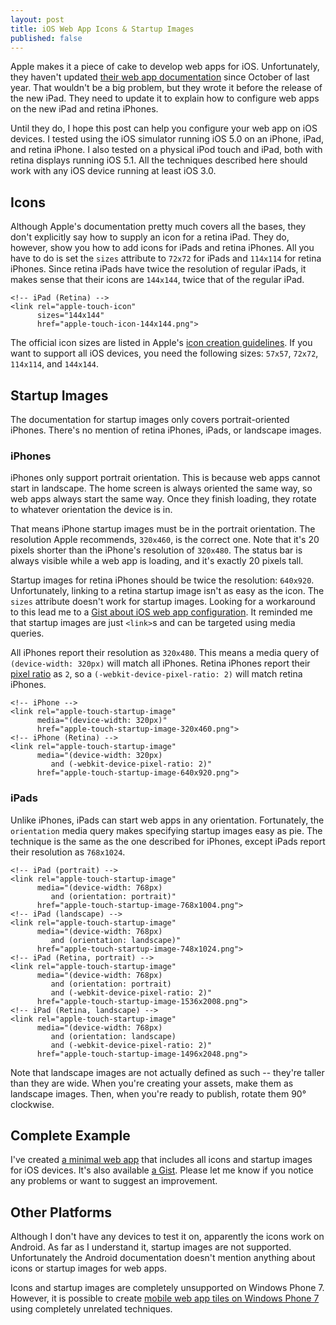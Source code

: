 ```yaml
---
layout: post
title: iOS Web App Icons & Startup Images
published: false
---
```


Apple makes it a piece of cake to develop web apps for iOS.
Unfortunately, they haven't updated [their web app documentation][1]
since October of last year. That wouldn't be a big problem, but
they wrote it before the release of the new iPad. They need to
update it to explain how to configure web apps on the new iPad and
retina iPhones.

Until they do, I hope this post can help you configure your web app
on iOS devices. I tested using the iOS simulator running iOS 5.0
on an iPhone, iPad, and retina iPhone. I also tested on a physical
iPod touch and iPad, both with retina displays running iOS 5.1. All
the techniques described here should work with any iOS device running
at least iOS 3.0.

## Icons

Although Apple's documentation pretty much covers all the bases,
they don't explicitly say how to supply an icon for a retina iPad.
They do, however, show you how to add icons for iPads and retina
iPhones. All you have to do is set the `sizes` attribute to `72x72`
for iPads and `114x114` for retina iPhones. Since retina iPads have
twice the resolution of regular iPads, it makes sense that their
icons are `144x144`, twice that of the regular iPad.

    <!-- iPad (Retina) -->
    <link rel="apple-touch-icon"
          sizes="144x144"
          href="apple-touch-icon-144x144.png">

The official icon sizes are listed in Apple's [icon creation
guidelines][2]. If you want to support all iOS devices, you need
the following sizes: `57x57`, `72x72`, `114x114`, and `144x144`.

## Startup Images

The documentation for startup images only covers portrait-oriented
iPhones. There's no mention of retina iPhones, iPads, or landscape
images.

### iPhones

iPhones only support portrait orientation. This is because web apps
cannot start in landscape. The home screen is always oriented the
same way, so web apps always start the same way. Once they finish
loading, they rotate to whatever orientation the device is in.

That means iPhone startup images must be in the portrait orientation.
The resolution Apple recommends, `320x460`, is the correct one.
Note that it's 20 pixels shorter than the iPhone's resolution of
`320x480`. The status bar is always visible while a web app is
loading, and it's exactly 20 pixels tall.

Startup images for retina iPhones should be twice the resolution:
`640x920`. Unfortunately, linking to a retina startup image isn't
as easy as the icon. The `sizes` attribute doesn't work for startup
images. Looking for a workaround to this lead me to a [Gist about
iOS web app configuration][3]. It reminded me that startup images
are just `<link>`s and can be targeted using media queries.

All iPhones report their resolution as `320x480`. This means a media
query of `(device-width: 320px)` will match all iPhones. Retina
iPhones report their [pixel ratio][4] as `2`, so a
`(-webkit-device-pixel-ratio: 2)` will match retina iPhones.

    <!-- iPhone -->
    <link rel="apple-touch-startup-image"
          media="(device-width: 320px)"
          href="apple-touch-startup-image-320x460.png">
    <!-- iPhone (Retina) -->
    <link rel="apple-touch-startup-image"
          media="(device-width: 320px)
             and (-webkit-device-pixel-ratio: 2)"
          href="apple-touch-startup-image-640x920.png">

### iPads

Unlike iPhones, iPads can start web apps in any orientation.
Fortunately, the `orientation` media query makes specifying startup
images easy as pie. The technique is the same as the one described
for iPhones, except iPads report their resolution as `768x1024`.

    <!-- iPad (portrait) -->
    <link rel="apple-touch-startup-image"
          media="(device-width: 768px)
             and (orientation: portrait)"
          href="apple-touch-startup-image-768x1004.png">
    <!-- iPad (landscape) -->
    <link rel="apple-touch-startup-image"
          media="(device-width: 768px)
             and (orientation: landscape)"
          href="apple-touch-startup-image-748x1024.png">
    <!-- iPad (Retina, portrait) -->
    <link rel="apple-touch-startup-image"
          media="(device-width: 768px)
             and (orientation: portrait)
             and (-webkit-device-pixel-ratio: 2)"
          href="apple-touch-startup-image-1536x2008.png">
    <!-- iPad (Retina, landscape) -->
    <link rel="apple-touch-startup-image"
          media="(device-width: 768px)
             and (orientation: landscape)
             and (-webkit-device-pixel-ratio: 2)"
          href="apple-touch-startup-image-1496x2048.png">

Note that landscape images are not actually defined as such --
they're taller than they are wide. When you're creating your assets,
make them as landscape images. Then, when you're ready to publish,
rotate them 90° clockwise.

## Complete Example

I've created [a minimal  web app][5] that includes all icons and
startup images for iOS devices. It's also available [a Gist][6].
Please let me know if you notice any problems or want to suggest
an improvement.

## Other Platforms

Although I don't have any devices to test it on, apparently the
icons work on Android. As far as I understand it, startup images
are not supported. Unfortunately the Android documentation doesn't
mention anything about icons or startup images for web apps.

Icons and startup images are completely unsupported on Windows Phone
7. However, it is possible to create [mobile web app tiles on Windows
Phone 7][7] using completely unrelated techniques.

[1]: http://developer.apple.com/library/ios/#DOCUMENTATION/AppleApplications/Reference/SafariWebContent/ConfiguringWebApplications/ConfiguringWebApplications.html
[2]: http://developer.apple.com/library/ios/#DOCUMENTATION/UserExperience/Conceptual/MobileHIG/IconsImages/IconsImages.html#//apple_ref/doc/uid/TP40006556-CH14
[3]: https://gist.github.com/472519
[4]: https://developer.mozilla.org/en/CSS/Media_queries#-moz-device-pixel-ratio
[5]: /static/pages/2012-03-27-web-app.html
[6]: https://gist.github.com/2222823
[7]: /2012/02/03/windows-phone-7-web-page-tiles/
